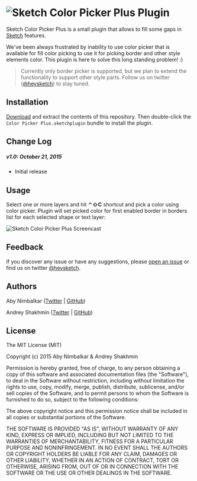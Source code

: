 ![Sketch Color Picker Plus Plugin](https://raw.githubusercontent.com/heysketch/sketch-color-picker-plus/gh-pages/images/sketch-color-picker-plus-plugin-header.png)
===============

Sketch Color Picker Plus is a small plugin that allows to fill some gaps in [Sketch](http://sketchapp.com/) features.

We've been always frustrated by inability to use color picker that is available for fill color picking to use it for picking border and other style elements color. This plugin is here to solve this long standing problem! :)

> Currently only border picker is supported, but we plan to extend the functionality to support other style parts. Follow us on twitter ([@heysketch](http://twitter.com/heysketch)) to stay tuned.

## Installation

[Download](https://github.com/heysketch/sketch-color-picker-plus/archive/master.zip) and extract the contents of this repository. Then double-click the `Color Picker Plus.sketchplugin` bundle to install the plugin.

## Change Log

##### v1.0: October 21, 2015

- Initial release

## Usage

Select one or more layers and hit **⌃⇧C** shortcut and pick a color using color picker. Plugin will set picked color for first enabled border in borders list for each selected shape or text layer:

![Sketch Color Picker Plus Screencast](https://raw.githubusercontent.com/heysketch/sketch-color-picker-plus/gh-pages/images/sketch-color-picker-plus-plugin-screencast.gif)

## Feedback

If you discover any issue or have any suggestions, please [open an issue](https://github.com/heysketch/sketch-color-picker-plus/issues) or find us on twitter [@heysketch](http://twitter.com/heysketch).

## Authors

Aby Nimbalkar ([Twitter](http://twitter.com/abynim) | [GitHub](https://github.com/abynim))

Andrey Shakhmin ([Twitter](http://twitter.com/turbobabr) | [GitHub](https://github.com/turbobabr))

## License

The MIT License (MIT)

Copyright (c) 2015 Aby Nimbalkar & Andrey Shakhmin

Permission is hereby granted, free of charge, to any person obtaining a copy of this software and associated documentation files (the "Software"), to deal in the Software without restriction, including without limitation the rights to use, copy, modify, merge, publish, distribute, sublicense, and/or sell copies of the Software, and to permit persons to whom the Software is furnished to do so, subject to the following conditions:

The above copyright notice and this permission notice shall be included in all copies or substantial portions of the Software.

THE SOFTWARE IS PROVIDED "AS IS", WITHOUT WARRANTY OF ANY KIND, EXPRESS OR IMPLIED, INCLUDING BUT NOT LIMITED TO THE WARRANTIES OF MERCHANTABILITY, FITNESS FOR A PARTICULAR PURPOSE AND NONINFRINGEMENT. IN NO EVENT SHALL THE AUTHORS OR COPYRIGHT HOLDERS BE LIABLE FOR ANY CLAIM, DAMAGES OR OTHER LIABILITY, WHETHER IN AN ACTION OF CONTRACT, TORT OR OTHERWISE, ARISING FROM, OUT OF OR IN CONNECTION WITH THE SOFTWARE OR THE USE OR OTHER DEALINGS IN THE SOFTWARE.
